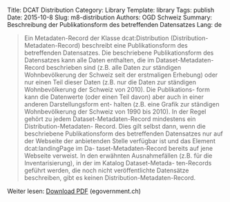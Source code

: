 Title: DCAT Distribution
Category: Library
Template: library
Tags: publish
Date: 2015-10-8
Slug: m8-distribution
Authors: OGD Schweiz
Summary: Beschreibung der Publikationsform des betreffenden Datensatzes
Lang: de

> Ein Metadaten-Record der Klasse dcat:Distribution (Distribution-Metadaten-Record) beschreibt eine
Publikationsform des betreffenden Datensatzes. Die beschriebene Publikationsform des Datensatzes
kann alle Daten enthalten, die im Dataset-Metadaten-Record beschrieben sind (z.B. alle Daten zur
ständigen Wohnbevölkerung der Schweiz seit der erstmaligen Erhebung) oder nur einen Teil dieser
Daten (z.B. nur die Daten zur ständigen Wohnbevölkerung der Schweiz von 2010). Die Publikations-
form kann die Datenwerte (oder einen Teil davon) aber auch in einer anderen Darstellungsform ent-
halten (z.B. eine Grafik zur ständigen Wohnbevölkerung der Schweiz von 1990 bis 2010).
In der Regel gehört zu jedem Dataset-Metadaten-Record mindestens ein Distribution-Metadaten-
Record. Dies gilt selbst dann, wenn die beschriebene Publikationsform des betreffenden Datensatzes
nur auf der Webseite der anbietenden Stelle verfügbar ist und das Element dcat:landingPage im Da-
taset-Metadaten-Record bereits auf jene Webseite verweist.
In den erwähnten Ausnahmefällen (z.B. für die Inventarisierung), in der im Katalog Dataset-Metada-
ten-Records geführt werden, die noch nicht veröffentlichte Datensätze beschreiben, gibt es keinen
Distribution-Metadaten-Record.

Weiter lesen: [Download PDF](http://www.egovernment.ch/umsetzung/00881/00883/01112/index.html?lang=de&download=NHzLpZeg7t,lnp6I0NTU042l2Z6ln1acy4Zn4Z2qZpnO2Yuq2Z6gpJCDdnt2fmym162epYbg2c_JjKbNoKSn6A--) (egovernment.ch)
